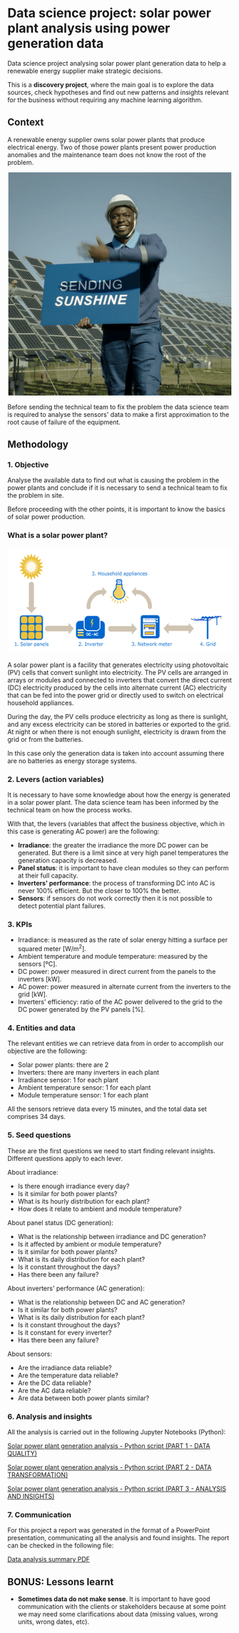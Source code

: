 # Data science project: solar power plant analysis using power generation data
Data science project analysing solar power plant generation data to help a renewable energy supplier make strategic decisions.

This is a **discovery project**, where the main goal is to explore the data sources, check hypotheses and find out new patterns and insights relevant for the business without requiring any machine learning algorithm.

## Context
A renewable energy supplier owns solar power plants that produce electrical energy. Two of those power plants present power production anomalies and the maintenance team does not know the root of the problem.

<p align="center">
  <img width="500" height="500" src="https://github.com/luis-cj/data-science-solar-power-plant/blob/main/images/plant2.gif">
</p>

Before sending the technical team to fix the problem the data science team is required to analyse the sensors' data to make a first approximation to the root cause of failure of the equipment.

## Methodology

### 1. Objective
Analyse the available data to find out what is causing the problem in the power plants and conclude if it is necessary to send a technical team to fix the problem in site.

Before proceeding with the other points, it is important to know the basics of solar power production. 

### What is a solar power plant?

<p align="center">
  <img width="542" height="238" src="https://github.com/luis-cj/data-science-solar-power-plant/blob/main/images/How_Solar_Power_Works.png">
</p>

A solar power plant is a facility that generates electricity using photovoltaic (PV) cells that convert sunlight into electricity. The PV cells are arranged in arrays or modules and connected to inverters that convert the direct current (DC) electricity produced by the cells into alternate current (AC) electricity that can be fed into the power grid or directly used to switch on electrical household appliances.

During the day, the PV cells produce electricity as long as there is sunlight, and any excess electricity can be stored in batteries or exported to the grid. At night or when there is not enough sunlight, electricity is drawn from the grid or from the batteries.

In this case only the generation data is taken into account assuming there are no batteries as energy storage systems.

### 2. Levers (action variables)
It is necessary to have some knowledge about how the energy is generated in a solar power plant. The data science team has been informed by the technical team on how the process works. 

With that, the levers (variables that affect the business objective, which in this case is generating AC power) are the following:

- **Irradiance**: the greater the irradiance the more DC power can be generated. But there is a limit since at very high panel temperatures the generation capacity is decreased.
- **Panel status**: it is important to have clean modules so they can perform at their full capacity.
- **Inverters' performance**: the process of transforming DC into AC is never 100% efficient. But the closer to 100% the better.
- **Sensors**: if sensors do not work correctly then it is not possible to detect potential plant failures.

### 3. KPIs
- Irradiance: is measured as the rate of solar energy hitting a surface per squared meter [W/m<sup>2</sup>].
- Ambient temperature and module temperature: measured by the sensors [ºC].
- DC power: power measured in direct current from the panels to the inverters [kW].
- AC power: power measured in alternate current from the inverters to the grid [kW].
- Inverters' efficiency: ratio of the AC power delivered to the grid to the DC power generated by the PV panels [%].

### 4. Entities and data
The relevant entities we can retrieve data from in order to accomplish our objective are the following:

- Solar power plants: there are 2
- Inverters: there are many inverters in each plant
- Irradiance sensor: 1 for each plant
- Ambient temperature sensor: 1 for each plant
- Module temperature sensor: 1 for each plant

All the sensors retrieve data every 15 minutes, and the total data set comprises 34 days.

### 5. Seed questions
These are the first questions we need to start finding relevant insights. Different questions apply to each lever.

About irradiance:

- Is there enough irradiance every day?
- Is it similar for both power plants?
- What is its hourly distribution for each plant?
- How does it relate to ambient and module temperature?

About panel status (DC generation):

- What is the relationship between irradiance and DC generation?
- Is it affected by ambient or module temperature?
- Is it similar for both power plants?
- What is its daily distribution for each plant?
- Is it constant throughout the days?
- Has there been any failure?

About inverters' performance (AC generation):

- What is the relationship between DC and AC generation?
- Is it similar for both power plants?
- What is its daily distribution for each plant?
- Is it constant throughout the days?
- Is it constant for every inverter?
- Has there been any failure?

About sensors:

- Are the irradiance data reliable?
- Are the temperature data reliable?
- Are the DC data reliable?
- Are the AC data reliable?
- Are data between both power plants similar?

### 6. Analysis and insights
All the analysis is carried out in the following Jupyter Notebooks (Python):

[Solar power plant generation analysis - Python script (PART 1 - DATA QUALITY)](https://github.com/luis-cj/data-science-solar-power-plant/blob/main/solar_power_plant_part_1.ipynb)

[Solar power plant generation analysis - Python script (PART 2 - DATA TRANSFORMATION)](https://github.com/luis-cj/data-science-solar-power-plant/blob/main/solar_power_plant_part_2.ipynb)

[Solar power plant generation analysis - Python script (PART 3 - ANALYSIS AND INSIGHTS)](https://github.com/luis-cj/data-science-solar-power-plant/blob/main/solar_power_plant_part_3.ipynb)

### 7. Communication
For this project a report was generated in the format of a PowerPoint presentation, communicating all the analysis and found insights.
The report can be checked in the following file:

[Data analysis summary PDF](https://github.com/luis-cj/data-science-solar-power-plant/blob/main/solar_power_plant_conclusions.pdf)

## BONUS: Lessons learnt

- **Sometimes data do not make sense**. It is important to have good communication with the clients or stakeholders because at some point we may need some clarifications about data (missing values, wrong units, wrong dates, etc).
